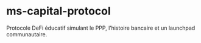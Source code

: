 # ms-capital-protocol
Protocole DeFi éducatif simulant le PPP, l’histoire bancaire et un launchpad communautaire.

